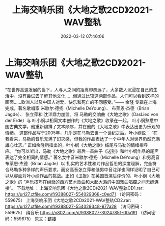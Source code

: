 ﻿---
title: 上海交响乐团《大地之歌2CD》2021-WAV整轨
date: 2022-03-12 07:46:06
categories: 古典音乐、新世纪、纯音雅乐
tags: 纯音雅乐
---
# 上海交响乐团《大地之歌2CD》2021-WAV整轨

“在世界高速发展的当下，人与人之间的距离却疏远了，大多数人沉浸在自己的生活中，没有尝试去了解其他文化......但通过比较这两部作品，人们可以看到这样的画面……欧洲人以及中国人对爱、快乐和死亡的不同感受。”—— 余隆
专辑在上海完成，著名歌唱家 米歇尔·德扬（Michelle
DeYoung）、 布莱恩·杰德（Brian
Jagde）、 张立萍和 沈洋鼎力加盟。将 马勒的交响曲《大地之歌》（DasLied von der
Erde）与 叶小纲以相同文本创作的《大地之歌》收录在一起。
叶小纲熟悉中国古典文学，他重新编排了文本顺序，并在他的《大地之歌》中表达出更为乐观的情绪。 这部作品写于2005年，几乎是在马勒去世一个世纪之后。叶小纲说： “在我看来，马勒的音乐充满了幻灭感，但我的作品表达了一个中年人对世界仍然充满雄心壮志。”
正如余隆所指出的，叶小纲《大地之歌》结尾与马勒的情绪相呼应。 “你可以听出，马勒《大地之歌》最后一首曲子《送别》和叶小纲作品的尾声表达了完全相同的情感。”
著名女中音米歇尔·德扬（Michelle
DeYoung）和男高音布莱恩·杰德（Brian Jagde）以 扎实的艺术性和对作品哲思的深度理解，完全符合马勒多种多样的声乐要求，而女高音张立萍和低男中音沈洋也同样证明了自己可以从容面对叶小纲作品的挑战。正如《卫报》在英国首演后评价的，叶小纲《大地之歌》的 “声乐技巧在绵延的西方艺术歌曲和大起大落的中国戏曲唱腔之间无缝连接”。
下载地址：
上海交响乐团《大地之歌2CD》2021-WAV整轨CD1.rar: https://url27.ctfile.com/f/9388027-554029368-c0ed71
（访问密码：559675）
上海交响乐团《大地之歌2CD》2021-WAV整轨CD2.rar: https://url27.ctfile.com/f/9388027-554029348-977a28
（访问密码：559675）
纯音乐
https://n802.com/d/9388027-30247851-00a191
（访问密码：559675）
原文：[链接](https://blog.sina.com.cn/s/blog_1647c7e7601030w5q.html)